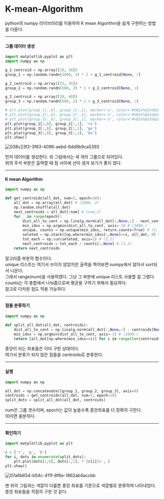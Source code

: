 # K-mean-Algorithm

python의 numpy 라이브러리를 이용하여 K mean Algorithm을 쉽게 구현하는 방법을 다룬다.

---

#### 그룹 데이터 생성

```python
import matplotlib.pyplot as plt
import numpy as np

g_1_centroid = np.array([20, 30])
group_1 = np.random.randn(1000, 2) * 2 + g_1_centroid[None, :]

g_2_centroid = np.array([25, 35])
group_2 = np.random.randn(500, 2) * 1 + g_2_centroid[None, :]

g_3_centroid = np.array([20, 40])
group_3 = np.random.randn(500, 2) * 1 + g_3_centroid[None, :]

# plt.plot(group_1[:,0], group_1[:,1], marker='o', color='#%02x%02x%02x' % (255, 0, 0))
# plt.plot(group_2[:,0], group_2[:,1], marker='o', color='#%02x%02x%02x' % (0, 255, 0))
# plt.plot(group_3[:,0], group_3[:,1], marker='o', color='#%02x%02x%02x' % (0, 0, 255))
plt.plot(group_1[:,0], group_1[:,1], 'ro')
plt.plot(group_2[:,0], group_2[:,1], 'go')
plt.plot(group_3[:,0], group_3[:,1], 'bo')
plt.show()
```

![038c23f2-3f63-4096-aebd-6dd9b9ca5393](https://user-images.githubusercontent.com/48349693/156320429-c46c5fac-ef4d-454a-82e4-f3a6ec7e7eeb.png)

먼저 데이터를 생성한다. 위 그림에서는 세 개의 그룹으로 되어있다.  
위의 주석 부분은 출력할 때 점 사이에 선이 생겨 보기가 좋지 않다.

---

#### K mean Algorithm

```python
import numpy as np

def get_centroids(all_dot, num=3, epoch=10):
    all_dot = np.array(all_dot) # (2000, 2)
    np.random.shuffle(all_dot)
    next_centroids = all_dot[:num] # (num,2)
    for _ in range(epoch):
        dist_all_to_cent = np.linalg.norm(all_dot[:,None,:] - next_centroids[None,...], axis=-1) # (2000, num)
        min_idxs = np.argmin(dist_all_to_cent, axis=-1) # (2000,)
        unique, counts = np.unique(min_idxs, return_counts=True) # (3,), (3,) # unique is auto sorted
        seleted = np.stack([np.where(min_idxs[:,None]==i, all_dot, 0) for i in range(num)]) # (3, 2000,2) # many zeros
        tot_each = np.sum(seleted, axis=1) # (3,2)
        next_centroids = tot_each / counts[:,None] # (3,2)
    return next_centroids
```

알고리즘 부분의 함수이다.  
unique 리스트는 여기서 쓰이지 않았지만 출력을 찍어보면 numpy에서 알아서 sort되서 나온다.  
그래서 range(num)을 사용하였다. 그냥 그 부분에 unique 리스트 사용할 걸 그랬다.  
counts는 각 총합에서 나눠줌으로써 평균을 구하기 위해서 필요하다.  
참고로 다차원 점도 적용 가능하다.

---

#### 점들 분류하기

```python
import numpy as np

def split_all_dot(all_dot, centroids):
    dist_all_to_cent = np.linalg.norm(all_dot[:,None,:] - centroids[None,...], axis=-1) # (2000, num)
    min_idxs = np.argmin(dist_all_to_cent, axis=-1) # (2000,)
    return [all_dot[np.where(min_idxs==i)] for i in range(len(centroids))]
```

중앙이 되는 좌표들은 이미 구한 상태이다.  
여기서 분류가 되지 않은 점들을 centroids로 분류한다.

---

#### 실행

```python
import numpy as np

all_dot = np.concatenate([group_1, group_2, group_3], axis=0)
centroids = get_centroids(all_dot, num=3, epoch=10)
split_dots = split_all_dot(all_dot, centroids)
```

num은 그룹 갯수이며, epoch는 값이 높을수록 중앙좌표를 더 정확히 구한다.  
10이면 충분하다.

---

#### 확인하기

```python
import matplotlib.pyplot as plt

c = ['r', 'g', 'b']
for i, dots in enumerate(split_dots):
    plt.plot(dots[:,0], dots[:,1], f'{c[i]}o', )
plt.show()
```

![07a6b654-b54c-411f-8f6e-1862ab4accbb](https://user-images.githubusercontent.com/48349693/156322497-58813bea-eded-4b3c-ab9d-de61859d7819.png)

맨 위의 그림과는 색깔이 다를뿐 중앙 좌표를 기준으로 색깔별로 분류하여 나타내었다.  
중앙 좌표들을 적절히 구한 것 같다.




